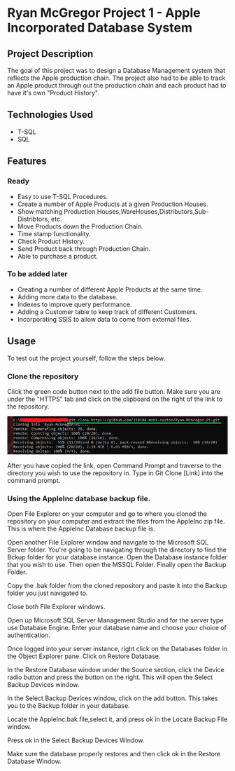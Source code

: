 # Ryan McGregor Project 1 - Apple  Incorporated Database System

## Project Description

The goal of this project was to design a Database Management system that reflects the Apple production chain. The project also had to be able to track an Apple product through out the production chain and each product had to have it's own "Product History". 

## Technologies Used

* T-SQL
* SQL

## Features

### Ready
* Easy to use T-SQL Procedures.
* Create a number of Apple Products at a given Production Houses.
* Show matching Production Houses,WareHouses,Distributors,Sub-Distribtors, etc.
* Move Products down the Production Chain.
* Time stamp functionality.
* Check Product History.
* Send Product back through Production Chain.
* Able to purchase a product.

### To be added later
* Creating a number of different Apple Products at the same time.
* Adding more data to the database.
* Indexes to improve query performance.
* Adding a Customer table to keep track of different Customers.
* Incorporating SSIS to allow data to come from external files.

## Usage
To test out the project yourself, follow the steps below.

### Clone the repository
Click the green code button next to the add file button. Make sure you are under the "HTTPS" tab and click on the clipboard on the right of the link to the repository.

![Screenshot](Pics\GitClone.png)

After you have copied the link, open Command Prompt and traverse to the directory you wish to use the repository in. Type in Git Clone [Link] into the command prompt.

### Using the AppleInc database backup file.
Open File Explorer on your computer and go to where you cloned the repository on your computer and extract the files from the AppleInc zip file. This is where the AppleInc Database backup file is.

Open another File Explorer window and navigate to the Microsoft SQL Server folder. You're going to be navigating through the directory to find the Bckup folder for your database instance. Open the Database instance folder that you wish to use. Then open the MSSQL Folder. Finally open the Backup Folder.

Copy the .bak folder from the cloned repository and paste it into the Backup folder you just navigated to.

Close both File Explorer windows.

Open up Microsoft SQL Server Management Studio and for the server type use Database Engine. Enter your database name and choose your choice of authentication.

Once logged into your server instance, right click on the Databases folder in the Object Explorer pane. Click on Restore Database.

In the Restore Database window under the Source section, click the Device radio button and press the button on the right. This will open the Select Backup Devices window.

In the Select Backup Devices window, click on the add button. This takes you to the Backup folder in your database.

Locate the AppleInc.bak file,select it, and press ok in the Locate Backup File window.

Press ok in the Select Backup Devices Window.

Make sure the database properly restores and then click ok in the Restore Database Window.







